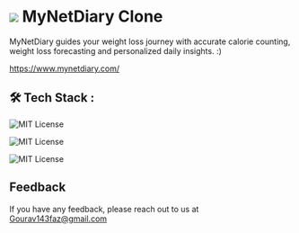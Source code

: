 
# ![](https://s3.amazonaws.com/img.mynetdiary.com/images/favicon.ico) MyNetDiary Clone

MyNetDiary guides your weight loss journey with accurate calorie counting, weight loss forecasting and personalized daily insights. :) 

https://www.mynetdiary.com/


## 🛠 Tech Stack :
![MIT License](https://img.shields.io/badge/HTML5-E34F26?style=for-the-badge&logo=html5&logoColor=white)

![MIT License](https://img.shields.io/badge/CSS3-1572B6?style=for-the-badge&logo=css3&logoColor=white)

![MIT License](https://img.shields.io/badge/JavaScript-F7DF1E?style=for-the-badge&logo=javascript&logoColor=black)





## Feedback

If you have any feedback, please reach out to us at Gourav143faz@gmail.com

